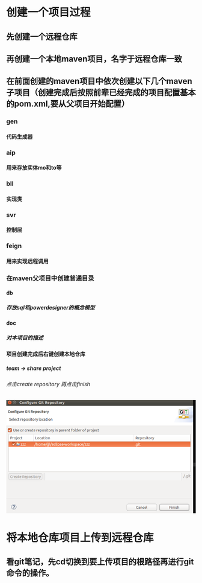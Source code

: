 # 创建一个项目过程

## 先创建一个远程仓库

## 再创建一个本地maven项目，名字于远程仓库一致

## 在前面创建的maven项目中依次创建以下几个maven子项目（创建完成后按照前辈已经完成的项目配置基本的pom.xml,要从父项目开始配置）

### gen

#### 代码生成器

###  aip

#### 用来存放实体mo和to等

### bll

#### 实现类

### svr

#### 控制层

### feign

#### 用来实现远程调用

### 在maven父项目中创建普通目录

#### db

##### 存放sql和powerdesigner的概念模型

#### doc

##### 对本项目的描述

#### 项目创建完成后右键创建本地仓库

##### team -> share project

###### 点击create repository 再点击finish

![创建本地残仓库](创建本地仓库.png)

# 将本地仓库项目上传到远程仓库

## 看git笔记，先cd切换到要上传项目的根路径再进行git命令的操作。



